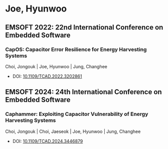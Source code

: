 # Joe, Hyunwoo

## EMSOFT 2022: 22nd International Conference on Embedded Software

### CapOS: Capacitor Error Resilience for Energy Harvesting Systems
Choi, Jongouk | Joe, Hyunwoo | Jung, Changhee
* DOI: [10.1109/TCAD.2022.3202861](https://doi.org/10.1109/TCAD.2022.3202861)

## EMSOFT 2024: 24th International Conference on Embedded Software

### Caphammer: Exploiting Capacitor Vulnerability of Energy Harvesting Systems
Choi, Jongouk | Choi, Jaeseok | Joe, Hyunwoo | Jung, Changhee
* DOI: [10.1109/TCAD.2024.3446879](https://doi.org/10.1109/TCAD.2024.3446879)

